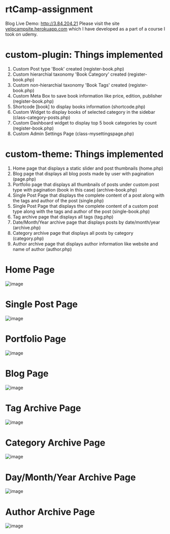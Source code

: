# rtCamp-assignment

Blog Live Demo: http://3.84.204.21
Please visit the site [yelpcampsite.herokuapp.com](https://yelpcampsite.herokuapp.com) which I have developed as a part of a course I took on udemy.

# custom-plugin: Things implemented
1) Custom Post type 'Book' created (register-book.php)
2) Custom hierarchial taxonomy 'Book Category' created (register-book.php)
3) Custom non-hierarchial taxonomy 'Book Tags' created (register-book.php)
4) Custom Meta Box to save book information like price, edition, publisher (register-book.php)
5) Shortcode [book] to display books information (shortcode.php)
6) Custom Widget to display books of selected category in the sidebar (class-category-posts.php)
8) Custom Dashboard widget to display top 5 book categories by count (register-book.php)
9) Custom Admin Settings Page (class-mysettingspage.php)

# custom-theme: Things implemented
1) Home page that displays a static slider and post thumbnails (home.php)
2) Blog page that displays all blog posts made by user with pagination (page.php)
3) Portfolio page that displays all thumbnails of posts under custom post type with pagination (book in this case) (archive-book.php)
4) Single Post Page that displays the complete content of a post along with the tags and author of the post (single.php)
5) Single Post Page that displays the complete content of a custom post type along with the tags and author of the post (single-book.php)
5) Tag archive page that displays all tags (tag.php)
6) Date/Month/Year archive page that displays posts by date/month/year (archive.php)
7) Category archive page that displays all posts by category (category.php)
8) Author archive page that displays author information like website and name of author (author.php)

# Home Page
![image](/custom-theme/Home.png)

# Single Post Page
![image](/custom-theme/Single.png)

# Portfolio Page
![image](/custom-theme/Portfolio.png)

# Blog Page
![image](/custom-theme/Blog.png)

# Tag Archive Page
![image](/custom-theme/Tag-archive.png)

# Category Archive Page
![image](/custom-theme/Category-archive.png)

# Day/Month/Year Archive Page
![image](/custom-theme/Day-archive.png)

# Author Archive Page
![image](/custom-theme/Author-archive.png)
